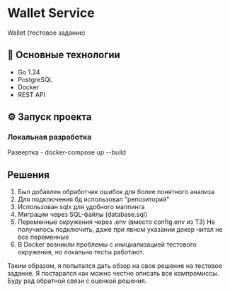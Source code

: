 # Wallet Service

Wallet (тестовое задание)

## 🚀 Основные технологии
- Go 1.24
- PostgreSQL
- Docker
- REST API

## ⚙️ Запуск проекта

### Локальная разработка
Развертка - docker-compose up --build

## Решения
1. Был добавлен обработчик ошибок для более понятного анализа
2. Для подключения бд использовал "репозиторий"
3. Использован sqlx для удобного маппинга
4. Миграции через SQL-файлы (database.sql)
5. Переменные окружения через .env (вместо config.env из ТЗ)
Не получилось подключить, даже при явном указании докер читал не все переменные
6. В Docker возникли проблемы с инициализацией тестового окружения, но локально
тесты работают.


Таким образом, я попытался дать обзор на свое решение на тестовое задание. Я постарался как можно
честно описать все компромиссы. 
Буду рад обратной связи с оценкой решения.